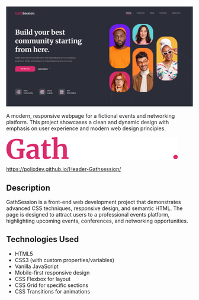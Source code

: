 ![capture](./gathsession.png)

A modern, responsive webpage for a fictional events and networking platform. This project showcases a clean and dynamic design with emphasis on user experience and modern web design principles.

![GathSession Logo](Logo-GathSession-D5kMGRtY.svg)

https://polixdev.github.io/Header-Gathsession/


## Description

GathSession is a front-end web development project that demonstrates advanced CSS techniques, responsive design, and semantic HTML. The page is designed to attract users to a professional events platform, highlighting upcoming events, conferences, and networking opportunities.



## Technologies Used

- HTML5
- CSS3 (with custom properties/variables)
- Vanilla JavaScript
- Mobile-first responsive design
- CSS Flexbox for layout
- CSS Grid for specific sections
- CSS Transitions for animations
